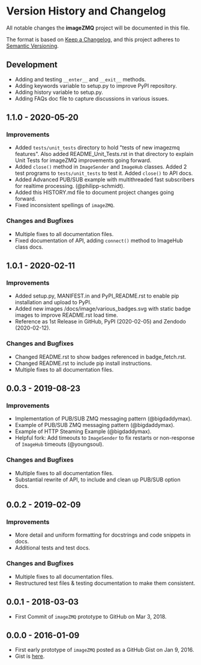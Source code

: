 # Version History and Changelog

All notable changes the **imageZMQ** project will be documented in this file.

The format is based on [Keep a Changelog](https://keepachangelog.com/en/1.0.0/),
and this project adheres to [Semantic Versioning](https://semver.org/spec/v2.0.0.html).

## Development

- Adding and testing `__enter__` and `__exit__` methods.
- Adding keywords variable to setup.py to improve PyPI repository.
- Adding history variable to setup.py.
- Adding FAQs doc file to capture discussions in various issues.

## 1.1.0 - 2020-05-20

### Improvements

- Added `tests/unit_tests` directory to hold "tests of new imagezmq features".
  Also added README_Unit_Tests.rst in that directory to explain Unit Tests for
  imageZMQ improvements going forward.
- Added `close()` method in `ImageSender` and `ImageHub` classes. Added 2 test
  programs to `tests/unit_tests` to test it. Added `close()` to API docs.
- Added Advanced PUB/SUB example with multithreaded fast subscribers for
  realtime processing. (@philipp-schmidt).
- Added this HISTORY.md file to document project changes going forward.
- Fixed inconsistent spellings of `imageZMQ`.

### Changes and Bugfixes

- Multiple fixes to all documentation files.
- Fixed documentation of API, adding `connect()` method to ImageHub class docs.

## 1.0.1 - 2020-02-11

### Improvements

- Added setup.py, MANIFEST.in and PyPI_README.rst to enable pip installation and upload to PyPI.
- Added new images /docs/image/various_badges.svg with static badge images to improve README.rst load time.
- Reference as 1st Release in GitHub, PyPI (2020-02-05) and Zendodo (2020-02-12).

### Changes and Bugfixes

- Changed README.rst to show badges referenced in badge_fetch.rst.
- Changed README.rst to include pip install instructions.
- Multiple fixes to all documentation files.

## 0.0.3 - 2019-08-23

### Improvements

- Implementation of PUB/SUB ZMQ messaging pattern (@bigdaddymax).
- Example of PUB/SUB ZMQ messaging pattern (@bigdaddymax).
- Example of HTTP Steaming Example (@bigdaddymax).
- Helpful fork: Add timeouts to `ImageSender` to fix restarts or non-response of `ImageHub` timeouts (@youngsoul).

### Changes and Bugfixes

- Multiple fixes to all documentation files.
- Substantial rewrite of API, to include and clean up PUB/SUB option docs.

## 0.0.2 - 2019-02-09

### Improvements

- More detail and uniform formatting for docstrings and code snippets in docs.
- Additional tests and test docs.

### Changes and Bugfixes

- Multiple fixes to all documentation files.
- Restructured test files & testing documentation to make them consistent.

## 0.0.1 - 2018-03-03

- First Commit of `imageZMQ` prototype to GitHub on Mar 3, 2018.

## 0.0.0 - 2016-01-09

- First early prototype of `imageZMQ` posted as a GitHub Gist on Jan 9, 2016.
- Gist is [here](https://gist.github.com/jeffbass/ebf877e964c9a0b84272).
